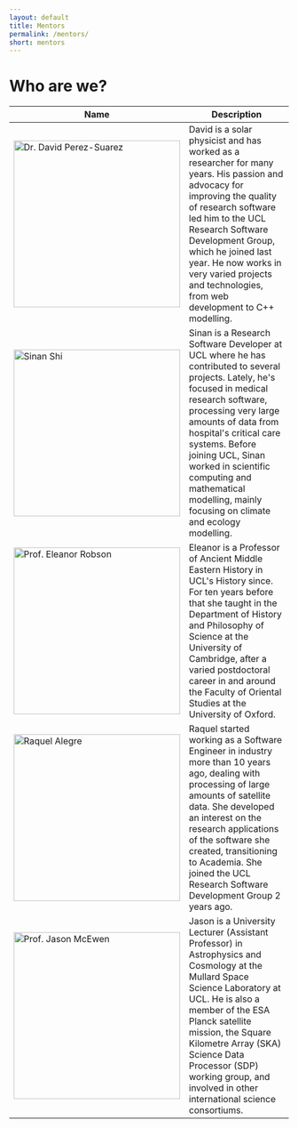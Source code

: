 ```yaml
---
layout: default
title: Mentors
permalink: /mentors/
short: mentors
---
```

# Who are we?

Name | Description
------------| ----
[<img src="https://www.software.ac.uk/sites/default/files/images/content/david-perez-suarez.png" alt="Dr. David Perez-Suarez" style="width: 300px">](https://www.software.ac.uk/david-perez-suarez) | David is a solar physicist and has worked as a researcher for many years. His passion and advocacy for improving the quality of research software led him to the UCL Research Software Development Group, which he joined last year. He now works in very varied projects and technologies, from web development to C++ modelling.
[<img src="https://www.ucl.ac.uk/research-it-services/images/sinan_shi.jpg" alt="Sinan Shi" style="width: 300px">](https://www.ucl.ac.uk/research-it-services/people/sinan) | Sinan is a Research Software Developer at UCL where he has contributed to several projects. Lately, he's focused in medical research software, processing very large amounts of data from hospital's critical care systems. Before joining UCL, Sinan worked in scientific computing and mathematical modelling, mainly focusing on climate and ecology modelling.  
[<img src="https://www.ucl.ac.uk/history/people/academic-staff/eleanor-robson/dr-eleanor-robson" alt="Prof. Eleanor Robson" style="width: 300px">](https://www.ucl.ac.uk/history/people/academic-staff/eleanor-robson) | Eleanor is a Professor of Ancient Middle Eastern History in UCL's History since. For ten years before that she taught in the Department of History and Philosophy of Science at the University of Cambridge, after a varied postdoctoral career in and around the Faculty of Oriental Studies at the University of Oxford.
[<img src="https://github.com/raquel-ucl.png" alt="Raquel Alegre" style="width: 300px">](https://www.ucl.ac.uk/research-it-services/people/raquel) | Raquel started working as a Software Engineer in industry more than 10 years ago, dealing with processing of large amounts of satellite data. She developed an interest on the research applications of the software she created, transitioning to Academia. She joined the UCL Research Software Development Group 2 years ago.
[<img src="http://www.jasonmcewen.org/images/mug_shot_new_cropped.jpg" alt="Prof. Jason McEwen" style="width: 300px">](http://www.jasonmcewen.org) | Jason is a University Lecturer (Assistant Professor) in Astrophysics and Cosmology at the Mullard Space Science Laboratory at UCL. He is also a member of the ESA Planck satellite mission, the Square Kilometre Array (SKA) Science Data Processor (SDP) working group, and involved in other international science consortiums.
